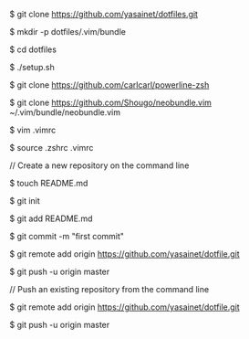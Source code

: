 $ git clone https://github.com/yasainet/dotfiles.git

$ mkdir -p dotfiles/.vim/bundle

$ cd dotfiles

$ ./setup.sh

$ git clone https://github.com/carlcarl/powerline-zsh

$ git clone https://github.com/Shougo/neobundle.vim ~/.vim/bundle/neobundle.vim

$ vim .vimrc

$ source .zshrc .vimrc

// Create a new repository on the command line

$ touch README.md

$ git init

$ git add README.md

$ git commit -m "first commit"

$ git remote add origin https://github.com/yasainet/dotfile.git

$ git push -u origin master

// Push an existing repository from the command line

$ git remote add origin https://github.com/yasainet/dotfile.git

$ git push -u origin master
